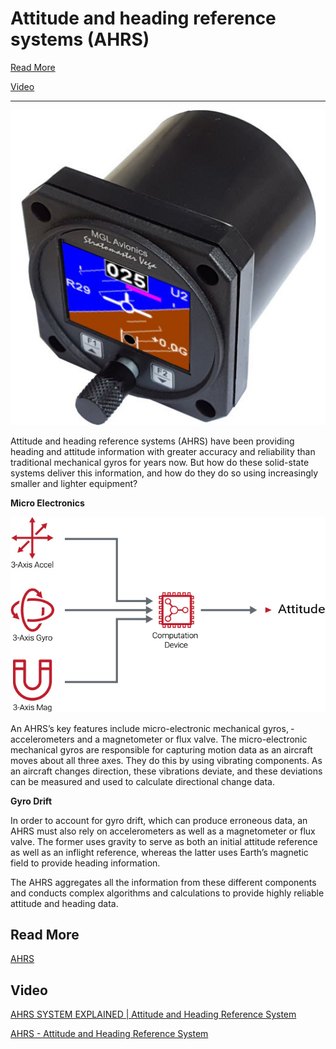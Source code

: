 # Attitude and heading reference systems (AHRS)

[Read More](https://github.com/flyn28261/DuncanU/new/main#read-more)

[Video](https://github.com/flyn28261/DuncanU/new/main#video)

------------------------------------------------------------------------------------------------------------

![](11-15983.jpg)

Attitude and heading reference systems (AHRS) have been providing heading and attitude information with greater accuracy and reliability than traditional mechanical gyros for years now. But how do these solid-state systems deliver this information, and how do they do so using increasingly smaller and lighter equipment?

**Micro Electronics**

![](ahrs_flow.jpg)

An AHRS’s key features include ­micro-electronic mechanical gyros, ­accelerometers and a magnetometer or flux valve. The micro-electronic mechanical gyros are responsible for capturing motion data as an aircraft moves about all three axes. They do this by ­using vibrating components. As an aircraft changes direction, these vibrations deviate, and these deviations can be measured and used to calculate directional change data.

**Gyro Drift**

In order to account for gyro drift, which can produce erroneous data, an AHRS must also rely on accelerometers as well as a magnetometer or flux valve. The former uses gravity to serve as both an initial attitude reference as well as an inflight reference, whereas the latter uses Earth’s magnetic field to provide heading information.

The AHRS aggregates all the information from these different components and conducts complex algorithms and calculations to provide highly reliable attitude and heading data.


## Read More

[AHRS](https://en.wikipedia.org/wiki/Attitude_and_heading_reference_system)


## Video

[AHRS SYSTEM EXPLAINED | Attitude and Heading Reference System](https://youtu.be/YO0m7O6DAww?si=F2dn0EHBfLvNzxDu)

[AHRS - Attitude and Heading Reference System](https://youtu.be/_-bP_N9Xt38?si=xoVKWX63ltiFBP0z)
